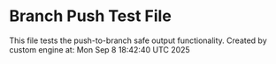 # Branch Push Test File
This file tests the push-to-branch safe output functionality.
Created by custom engine at: Mon Sep  8 18:42:40 UTC 2025
